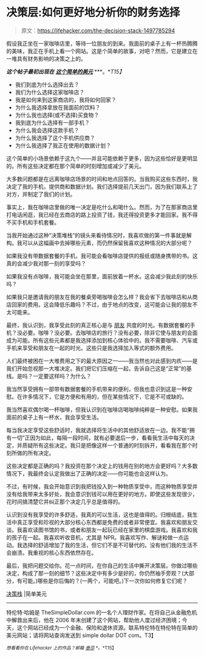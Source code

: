 # 决策层:如何更好地分析你的财务选择

> 原文：<https://lifehacker.com/the-decision-stack-1497785294>

假设我正坐在一家咖啡店里，等待一位朋友的到来。我面前的桌子上有一杯热腾腾的美味，我正在手机上看一个网站。这是个简单的故事，对吧？然而，它是建立在一堆具有财务影响的决策之上的。



***这个帖子最初出现在*** [***这个简单的美元***](http://www.thesimpledollar.com/the-decision-stack/) ***。**T15】*

*   我们到底为什么选择出去？
*   我们为什么选择这家咖啡店？
*   我是如何来到这家商店的，我将如何回家？
*   为什么我选择拿放在我面前的饮料？
*   为什么我也选择(或不选择)买食物？
*   我到底为什么选择有一部手机？
*   为什么我会选择这款手机？
*   为什么我选择了这个手机供应商？
*   为什么我选择了我正在使用的数据计划？

这个简单的小场景依赖于这九个——并且可能依赖于更多，因为这些恰好是更明显的。所有这些决定都在那个简单的时刻增加或减少了美元。

大多数问题都是在远离咖啡店场景的时间和地点回答的。当我购买这些东西时，我决定了我的手机，提供商和数据计划。我们选择提前几天出门，因为我们联系上了对方，并制定了我们的计划。

事实上，我在咖啡店里做的唯一决定是吃什么和喝什么。然而，为了在那家商店里打电话闲逛，我已经在去商店的路上投资了钱，我还得投资更多才能回家。我不得不买手机和手机套餐。

当我开始通过这种“决策堆栈”的镜头来看待情况时，我喜欢做的第一件事就是解构。我可以从这幅画中去掉哪些元素，而仍然保留我喜欢这种情况的大部分呢？

如果我没有带数据套餐的手机，我可能会看咖啡店提供的报纸或随身携带的书。这真的会减少我对那一刻的享受吗？

如果我没有点咖啡，我可能会坐在那里，面前放着一杯水。这会减少我此刻的快乐吗？

如果我只是邀请我的朋友在我的餐桌旁喝咖啡会怎么样？我会省下去咖啡店和从商店回家的费用。这会降低乐趣吗？不过，由于地点的改变，这可能会让我的朋友不太可能来。

最终，我认识到，我享受此刻的真正核心是与 [朋友](https://lifehacker.com/how-to-save-money-on-everything-fun-1244352818) 共度的时光。有数据套餐的手机？没必要。咖啡？没必要。去咖啡店的旅行？没有必要，除非它使与朋友的会面成为可能。所有这些元素都是我选择添加到核心体验中的。我不需要咖啡、汽车或手机来享受和朋友在一起的时光。这些只是我选择加入等式的额外费用。

人们最终被困在一大堆费用之下的最大原因之一——我当然也对此感到内疚——是我们开始忽视那一大堆决定。我们把它们压缩在一起，告诉自己这是“正常”的基线。是吗？一定要这样吗？为什么？

我当然享受拥有一部带有数据套餐的手机带来的便利，但我也意识到这是一种安慰。在许多情况下，它是方便和有用的，但在某些情况下，它是不可或缺的。

我当然喜欢偶尔喝一杯咖啡，但我认识到在咖啡店喝咖啡纯粹是一种安慰。如果我面前的桌子上有一杯水，我会享受生活。

每当我决定享受这些舒适时，我就选择将生活中的其他舒适放在一边。我不能“拥有一切”正因为如此，每隔一段时间，就有必要退后一步，看看我生活中每天的决定，并质疑所有这些决定。我只是把像这样一个普通的时刻拆开，看看我在那个时刻所做的所有决定。

这些决定都是正确的吗？我投资在那个决定上的钱用在别的地方会更好吗？大多数情况下，我最终会认定我做出了正确的决定——你可能也会这样认为。

不过，有时候，我会开始意识到我把钱投入到一种物质享受中，而这种物质享受并没有给我带来太多好处，我会意识到钱可以用在更好的地方。即使这些发现很少，花时间搞清楚它并纠正那个决定几乎总是值得的。

认识到没有我享受的许多舒适，我真的可以生活，这也是值得的。归根结底，我生活中真正享受和珍视的大部分核心东西都是免费的或者非常便宜。我喜欢和朋友交谈。我喜欢读图书馆的书，或者和朋友一起玩已经在家里的棋盘游戏。我喜欢和我的孩子在一起。我喜欢听收音机，尤其是 NPR。我喜欢写作、解谜和做一点运动。我选择的舒适增加了我的生活，但它们不是不可替代的。没有他们我的生活不会崩溃。我重视的核心东西依然存在。

最后，我把问题交给你。花一点时间，在你自己的生活中撕开决策层。你做过哪些决定，构成了那一刻的细节？这些决定中有多少是好的，你仍然袖手旁观？(大部分，有可能。)哪些是你后悔的？(一两个，可能吧。)下一次你如何修复它们呢？

[决策栈](http://www.thesimpledollar.com/the-decision-stack/) |简单美元

* * *

特伦特·哈姆是 TheSimpleDollar.com 的一名个人理财作家。在将自己从金融危机中解救出来后，他在 2006 年末创建了这个网站，帮助他人度过经济困境；今天，这个网站已经成为一个金融、保险和退休资源。联系特伦特在特伦特在简单的美元网站；请将网站查询发送到 simple dollar DOT com。T3】

<small>*想看看你在 Lifehacker 上的作品？邮箱*</small> [<small>*泰莎*</small>](https://mail.google.com/mail/?view=cm&fs=1&tf=1&to=tessa@lifehacker.com) <small>*。*T15】</small>